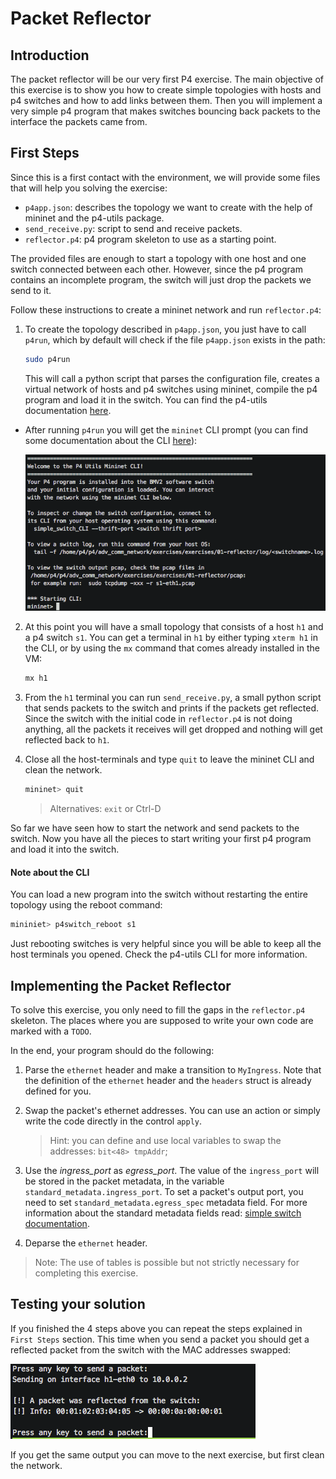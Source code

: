 # Packet Reflector

## Introduction

The packet reflector will be our very first P4 exercise. The main objective
of this exercise is to show you how to create simple topologies with hosts and
p4 switches and how to add links between them. Then you will implement
a very simple p4 program that makes switches bouncing back packets to the interface
the packets came from.

## First Steps

Since this is a first contact with the environment, we will provide some
 files
that will help you solving the exercise:

  *  `p4app.json`: describes the topology we want to create with the help
     of mininet and the p4-utils package.
  *  `send_receive.py`: script to send and receive packets.
  *  `reflector.p4`: p4 program skeleton to use as a starting point.


The provided files are enough to start a topology with one host and
one switch connected between each other. However, since the p4 program
contains an incomplete program, the switch will just drop the packets we
send to it.

Follow these instructions to create a mininet network and run `reflector.p4`:

1. To create the topology described in `p4app.json`, you just have to call `p4run`, which
by default will check if the file `p4app.json` exists in the path:

   ```bash
   sudo p4run
   ```

   This will call a python script that parses the configuration file, creates
   a virtual network of hosts and p4 switches using mininet, compile the p4 program
   and load it in the switch. You can find the p4-utils documentation [here](https://github.com/nsg-ethz/p4-utils).
+
   After running `p4run` you will get the `mininet` CLI prompt (you can find some documentation about the CLI [here](../../documentation/control-plane.md)):

   <img src="images/mininet_cli.png" title="Mininet CLI">

2. At this point you will have a small topology that consists of a host `h1` and a p4 switch `s1`. You can get a terminal in `h1` by either
typing `xterm h1` in the CLI, or by using the `mx` command that comes already installed in the VM:

   ```bash
   mx h1
   ```

3. From the `h1` terminal you can run `send_receive.py`, a small python script that sends packets to the switch
and prints if the packets get reflected. Since the switch with the initial code in `reflector.p4` is not doing anything, all the packets it receives will get dropped and
nothing will get reflected back to `h1`.

4. Close all the host-terminals and type `quit` to leave the mininet CLI and clean the network.
   ```bash
   mininet> quit
   ```

   > Alternatives: `exit` or Ctrl-D

So far we have seen how to start the network and send packets to the switch. Now you have all the pieces to start
writing your first p4 program and load it into the switch.

#### Note about the CLI

You can load a new program into the switch without restarting the entire topology using the reboot command:

```bash
mininiet> p4switch_reboot s1
```

Just rebooting switches is very helpful since you will be able to keep all the host terminals you opened. Check the p4-utils CLI for more
information.

## Implementing the Packet Reflector

To solve this exercise, you only need to fill the gaps in the
`reflector.p4` skeleton. The places where you are supposed to write your own code
are marked with a `TODO`.

In the end, your program should do the following:

1. Parse the `ethernet` header and make a transition to `MyIngress`.
Note that the definition of the `ethernet` header and the `headers` struct is already defined for you.

2. Swap the packet's ethernet addresses. You can use an action or simply write the code directly
   in the control `apply`.
   >Hint: you can define and use local variables to swap the addresses: `bit<48> tmpAddr`;

3. Use the *ingress_port* as *egress_port*. The value of the `ingress_port` will be stored in the packet
metadata, in the variable `standard_metadata.ingress_port`. To set a packet's output port, you need to set
`standard_metadata.egress_spec` metadata field. For more information about the standard metadata fields read: [simple switch documentation](../../documentation/simple-switch.md#standard-metadata).

4. Deparse the `ethernet` header.

> Note: The use of tables is possible but not strictly necessary for completing this exercise.

## Testing your solution

If you finished the 4 steps above you can repeat the steps explained in `First Steps` section. This time when you send a packet
you should get a reflected packet from the switch with the MAC addresses swapped:

<img src="images/output_01.png" title="Send and receive output">

If you get the same output you can move to the next exercise, but first clean the network.
